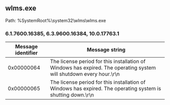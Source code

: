 ## wlms.exe

Path: %SystemRoot%\system32\wlms\wlms.exe

### 6.1.7600.16385, 6.3.9600.16384, 10.0.17763.1

Message identifier | Message string
--- | ---
0x00000064 | The license period for this installation of Windows has expired.  The operating system will shutdown every hour.\r\n
0x00000065 | The license period for this installation of Windows has expired. The operating system is shutting down.\r\n

